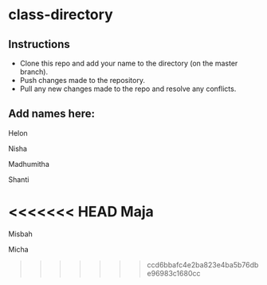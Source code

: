 # class-directory

## Instructions

- Clone this repo and add your name to the directory (on the master branch).
- Push changes made to the repository. 
- Pull any new changes made to the repo and resolve any conflicts. 

## Add names here: 

Helon  

Nisha

Madhumitha

Shanti

<<<<<<< HEAD
Maja
=======
Misbah

Micha
>>>>>>> ccd6bbafc4e2ba823e4ba5b76dbe96983c1680cc
